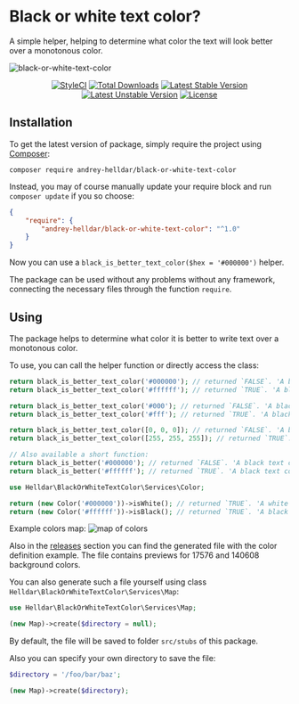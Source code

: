 # Black or white text color?

A simple helper, helping to determine what color the text will look better over a monotonous color.

![black-or-white-text-color](https://user-images.githubusercontent.com/10347617/43231566-9f9cb208-9075-11e8-9143-89b904cc8306.png)

<p align="center">
    <a href="https://styleci.io/repos/142359733"><img src="https://styleci.io/repos/142359733/shield" alt="StyleCI" /></a>
    <a href="https://packagist.org/packages/andrey-helldar/black-or-white-text-color"><img src="https://img.shields.io/packagist/dt/andrey-helldar/black-or-white-text-color.svg?style=flat-square" alt="Total Downloads" /></a>
    <a href="https://packagist.org/packages/andrey-helldar/black-or-white-text-color"><img src="https://poser.pugx.org/andrey-helldar/black-or-white-text-color/v/stable?format=flat-square" alt="Latest Stable Version" /></a>
    <a href="https://packagist.org/packages/andrey-helldar/black-or-white-text-color"><img src="https://poser.pugx.org/andrey-helldar/black-or-white-text-color/v/unstable?format=flat-square" alt="Latest Unstable Version" /></a>
    <a href="LICENSE"><img src="https://poser.pugx.org/andrey-helldar/black-or-white-text-color/license?format=flat-square" alt="License" /></a>
</p>

## Installation

To get the latest version of package, simply require the project using [Composer](https://getcomposer.org):

```
composer require andrey-helldar/black-or-white-text-color
```

Instead, you may of course manually update your require block and run `composer update` if you so choose:

```json
{
    "require": {
        "andrey-helldar/black-or-white-text-color": "^1.0"
    }
}
```

Now you can use a `black_is_better_text_color($hex = '#000000')` helper.

The package can be used without any problems without any framework, connecting the necessary files through the function `require`.

## Using

The package helps to determine what color it is better to write text over a monotonous color.

To use, you can call the helper function or directly access the class:

```php
return black_is_better_text_color('#000000'); // returned `FALSE`. 'A black text color not better for black background'
return black_is_better_text_color('#ffffff'); // returned `TRUE`. 'A black text color is better for white background'

return black_is_better_text_color('#000'); // returned `FALSE`. 'A black text color not better for black background'
return black_is_better_text_color('#fff'); // returned `TRUE`. 'A black text color is better for white background'

return black_is_better_text_color([0, 0, 0]); // returned `FALSE`. 'A black text color not better for black background'
return black_is_better_text_color([255, 255, 255]); // returned `TRUE`. 'A black text color is better for white background'

// Also available a short function:
return black_is_better('#000000'); // returned `FALSE`. 'A black text color not better for black background'
return black_is_better('#ffffff'); // returned `TRUE`. 'A black text color is better for white background'

use Helldar\BlackOrWhiteTextColor\Services\Color;

return (new Color('#000000'))->isWhite(); // returned `TRUE`. 'A white text color is better for black background'
return (new Color('#ffffff'))->isBlack(); // returned `TRUE`. 'A black text color is better for white background'
```

Example colors map:
![map of colors](https://user-images.githubusercontent.com/10347617/43231090-85dfba92-9073-11e8-9dbc-d2968b5ef1a2.png)

Also in the [releases](https://github.com/andrey-helldar/black-or-white-text-color/releases) section you can find the generated file with the color definition
example. The file contains previews for 17576 and 140608 background colors.

You can also generate such a file yourself using class `Helldar\BlackOrWhiteTextColor\Services\Map`:

```php
use Helldar\BlackOrWhiteTextColor\Services\Map;

(new Map)->create($directory = null);
```

By default, the file will be saved to folder `src/stubs` of this package.

Also you can specify your own directory to save the file:

```php
$directory = '/foo/bar/baz';

(new Map)->create($directory);
```
